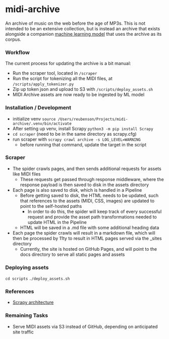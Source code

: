 # midi-archive

An archive of music on the web before the age of MP3s. This is not intended to be an extensive collection, but is instead an archive that exists alongside a companion [machine learning model](https://github.com/reubenson/midi-archive-lambda) that uses the archive as its corpus.

### Workflow
The current process for updating the archive is a bit manual:
- Run the scraper tool, located in `/scraper`
- Run the script for tokenizing all the MIDI files, at `/scripts/apply_tokenizer.py`
- Zip up token json and upload to S3 with `/scripts/deploy_assets.sh`
- MIDI Archive assets are now ready to be ingested by ML model

### Installation / Development
- initialize venv `source /Users/reubenson/Projects/midi-archive/.venv/bin/activate`
- After setting up venv, install Scrapy
`python3 -m pip install Scrapy`
- `cd scraper` (need to be in the same directory as scrapy.cfg)
- run scraper with `scrapy crawl archive -s LOG_LEVEL=WARNING`
    - before running that command, update the target in the script

### Scraper
- The spider crawls pages, and then sends additional requests for assets like MIDI files
    - These requests get passed through response middleware, where the response payload is then saved to disk in the assets directory
- Each page is also saved to disk, which is handled in a Pipeline
    - Before getting saved to disk, the HTML needs to be updated, such that references to the assets (MIDI, CSS, images) are updated to point to the self-hosted paths
        - In order to do this, the spider will keep track of every successful request and provide the asset path transformations needed to update HTML in the Pipeline
    - HTML will be saved in a .md file with some additional heading data
- Each page the spider crawls will result in a markdown file, which will then be processed by 11ty to result in HTML pages served via the _sites directory
    - Currently, the site is hosted on GitHub Pages, and will point to the docs directory to serve all static pages and assets

### Deploying assets
`cd scripts`
`./deploy_assets.sh`

### References
- [Scrapy architecture](https://docs.scrapy.org/en/latest/topics/architecture.html)

### Remaining Tasks
- Serve MIDI assets via S3 instead of GitHub, depending on anticipated site traffic